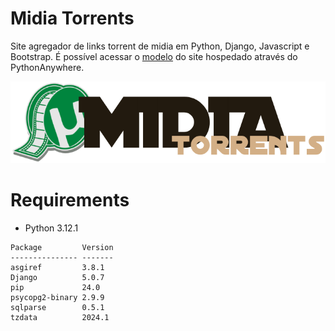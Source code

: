 # Midia Torrents

Site agregador de links torrent de midia em Python, Django, Javascript e Bootstrap. É possível acessar o [modelo](https://midiatorrents.pythonanywhere.com/) do site hospedado através do PythonAnywhere.

![Midia Torrents](frontend/images/u_midia_torrents.png)

# Requirements

* Python 3.12.1

```shell
Package         Version
--------------- -------
asgiref         3.8.1
Django          5.0.7
pip             24.0
psycopg2-binary 2.9.9
sqlparse        0.5.1
tzdata          2024.1
```
